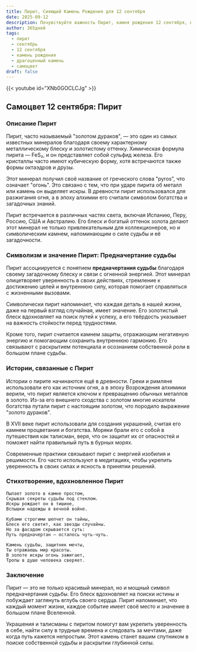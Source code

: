 ```yaml
---
title: Пирит, Сияющий Камень Рождения для 12 сентября
date: 2025-09-12
description: Почувствуйте важность Пирит, камня рождения 12 сентября, который символизирует Предначертание судьбы. Пусть его красота и значение осветят ваш день.
author: 365дней
tags:
  - пирит
  - сентябрь
  - 12 сентября
  - камень рождения
  - драгоценный камень
  - самоцвет
draft: false
---
```


{{< youtube id="XNb0GOCLCJg" >}}

## Самоцвет 12 сентября: Пирит

### Описание Пирит

Пирит, часто называемый "золотом дураков", — это один из самых известных минералов благодаря своему характерному металлическому блеску и золотистому оттенку. Химическая формула пирита — FeS₂, и он представляет собой сульфид железа. Его кристаллы часто имеют кубическую форму, хотя встречаются также формы октаэдров и друзы.

Этот минерал получил своё название от греческого слова "pyros", что означает "огонь". Это связано с тем, что при ударе пирита об металл или камень он выделяет искры. В древности пирит использовался для разжигания огня, а в эпоху алхимии его считали символом богатства и загадочных знаний.

Пирит встречается в различных частях света, включая Испанию, Перу, Россию, США и Австралию. Его блеск и богатый оттенок золота делают этот минерал не только привлекательным для коллекционеров, но и символическим камнем, напоминающим о силе судьбы и её загадочности.

### Символизм и значение Пирит: Предначертание судьбы

Пирит ассоциируется с понятием **предначертания судьбы** благодаря своему загадочному блеску и связи с огненной энергией. Этот минерал олицетворяет уверенность в своих действиях, стремление к достижению целей и внутреннюю силу, которая помогает справляться с жизненными вызовами.

Символически пирит напоминает, что каждая деталь в нашей жизни, даже на первый взгляд случайная, имеет значение. Его золотистый блеск вдохновляет на поиск путей к успеху, а его твёрдость указывает на важность стойкости перед трудностями.

Кроме того, пирит считается камнем защиты, отражающим негативную энергию и помогающим сохранить внутреннюю гармонию. Его связывают с раскрытием потенциала и осознанием собственной роли в большом плане судьбы.

### Истории, связанные с Пирит

Истории о пирите начинаются ещё в древности. Греки и римляне использовали его как источник огня, а в эпоху Возрождения алхимики верили, что пирит является ключом к превращению обычных металлов в золото. Из-за его внешнего сходства с золотом многие искатели богатства путали пирит с настоящим золотом, что породило выражение "золото дураков".

В XVII веке пирит использовали для создания украшений, считая его камнем процветания и богатства. Моряки брали его с собой в путешествия как талисман, веря, что он защитит их от опасностей и поможет найти правильный путь в бурных морях.

Современные практики связывают пирит с энергией изобилия и решимости. Его часто используют в медитациях, чтобы укрепить уверенность в своих силах и ясность в принятии решений.

### Стихотворение, вдохновленное Пирит

```
Пылает золото в камне простом,  
Скрывая секреты судьбы под стеклом.  
Искры рождает он в тишине,  
Вспышки надежды в вечной войне.  

Кубами строгими шепчет он тайны,  
Блеск его светит, как звезды случайны.  
Но за фасадом скрывается суть:  
Путь предначертан — осталось чуть-чуть.  

Камень судьбы, защитник мечты,  
Ты отражаешь мир красоты.  
В золоте искры огонь зажигает,  
Тропы в душе человека сверяет.
```

### Заключение

Пирит — это не только красивый минерал, но и мощный символ предначертания судьбы. Его блеск вдохновляет на поиски истины и побуждает заглянуть вглубь своего сердца. Пирит напоминает, что каждый момент жизни, каждое событие имеет своё место и значение в большом плане Вселенной.

Украшения и талисманы с пиритом помогут вам укрепить уверенность в себе, найти силу в трудные времена и следовать за мечтами, даже когда путь кажется непростым. Этот камень станет вашим спутником в поиске собственной судьбы и раскрытии глубинной силы.